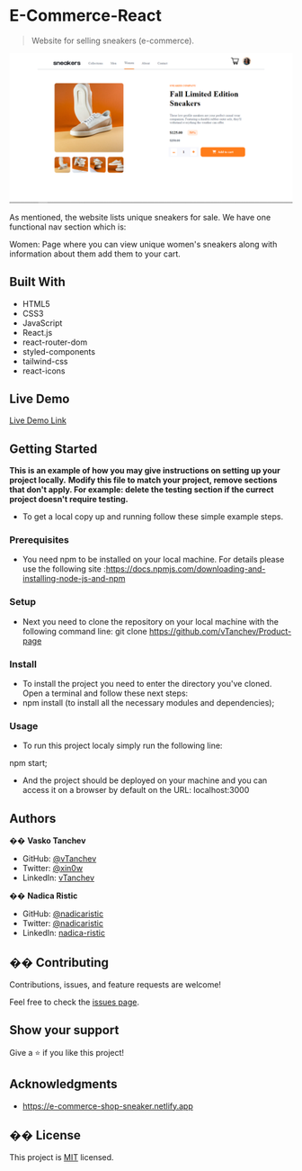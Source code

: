 # E-Commerce-React

> Website for selling sneakers (e-commerce).

![screenshot](./src/assets/images/product-page-ss.png)

As mentioned, the website lists unique sneakers for sale. We have one functional nav section which is:

Women: Page where you can view unique women's sneakers along with information about them add them to your cart.

## Built With

- HTML5
- CSS3
- JavaScript
- React.js
- react-router-dom
- styled-components
- tailwind-css
- react-icons

## Live Demo

[Live Demo Link](https://e-commerce-shop-sneaker.netlify.app)

## Getting Started

**This is an example of how you may give instructions on setting up your project locally.**
**Modify this file to match your project, remove sections that don't apply. For example: delete the testing section if the currect project doesn't require testing.**

- To get a local copy up and running follow these simple example steps.

### Prerequisites

- You need npm to be installed on your local machine. For details please use the following site :https://docs.npmjs.com/downloading-and-installing-node-js-and-npm

### Setup

- Next you need to clone the repository on your local machine with the following command line:
  git clone https://github.com/vTanchev/Product-page

### Install

- To install the project you need to enter the directory you've cloned. Open a terminal and follow these next steps:
- npm install (to install all the necessary modules and dependencies);

### Usage

- To run this project localy simply run the following line:

npm start;

- And the project should be deployed on your machine and you can access it on a browser by default on the URL: localhost:3000

## Authors

�� **Vasko Tanchev**

- GitHub: [@vTanchev](https://github.com/vTanchev)
- Twitter: [@xin0w](https://twitter.com/xin0w)
- LinkedIn: [vTanchev](https://www.linkedin.com/in/vasko-tanchev)

�� **Nadica Ristic**

- GitHub: [@nadicaristic](https://github.com/nadicaristic)
- Twitter: [@nadicaristic](https://twitter.com/nadicaristic)
- LinkedIn: [nadica-ristic](https://www.linkedin.com/in/nadica-ristic/)

## �� Contributing

Contributions, issues, and feature requests are welcome!

Feel free to check the [issues page](issues/).

## Show your support

Give a ⭐️ if you like this project!

## Acknowledgments

- https://e-commerce-shop-sneaker.netlify.app

## �� License

This project is [MIT](lic.url) licensed.
